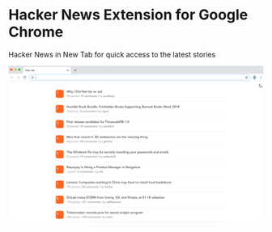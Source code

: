 # Hacker News Extension for Google Chrome

Hacker News in New Tab for quick access to the latest stories

![](https://github.com/mateuszjanusz/hacker-news-chrome-extension/blob/master/demo.png)
